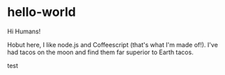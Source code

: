 # hello-world

Hi Humans!

Hobut here, I like node.js and Coffeescript (that's what I'm made of!).
I've had tacos on the moon and find them far superior to Earth tacos.

test
